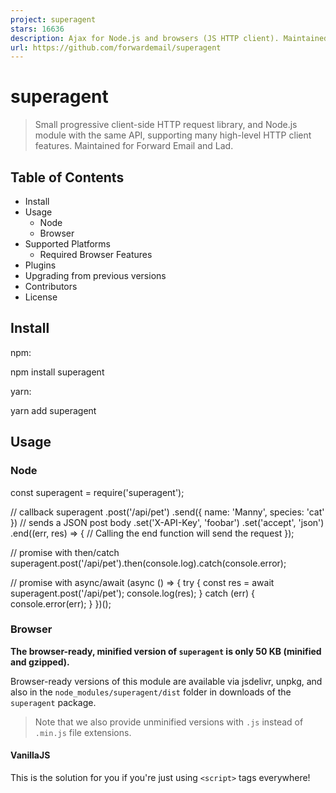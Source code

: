 ```yaml
---
project: superagent
stars: 16636
description: Ajax for Node.js and browsers (JS HTTP client). Maintained for @forwardemail, @ladjs, @spamscanner, @breejs, @cabinjs, and @lassjs.
url: https://github.com/forwardemail/superagent
---
```


superagent
==========

> Small progressive client-side HTTP request library, and Node.js module with the same API, supporting many high-level HTTP client features. Maintained for Forward Email and Lad.

Table of Contents
-----------------

-   Install
-   Usage
    -   Node
    -   Browser
-   Supported Platforms
    -   Required Browser Features
-   Plugins
-   Upgrading from previous versions
-   Contributors
-   License

Install
-------

npm:

npm install superagent

yarn:

yarn add superagent

Usage
-----

### Node

const superagent \= require('superagent');

// callback
superagent
  .post('/api/pet')
  .send({ name: 'Manny', species: 'cat' }) // sends a JSON post body
  .set('X-API-Key', 'foobar')
  .set('accept', 'json')
  .end((err, res) \=> {
    // Calling the end function will send the request
  });

// promise with then/catch
superagent.post('/api/pet').then(console.log).catch(console.error);

// promise with async/await
(async () \=> {
  try {
    const res \= await superagent.post('/api/pet');
    console.log(res);
  } catch (err) {
    console.error(err);
  }
})();

### Browser

**The browser-ready, minified version of `superagent` is only 50 KB (minified and gzipped).**

Browser-ready versions of this module are available via jsdelivr, unpkg, and also in the `node_modules/superagent/dist` folder in downloads of the `superagent` package.

> Note that we also provide unminified versions with `.js` instead of `.min.js` file extensions.

#### VanillaJS

This is the solution for you if you're just using `<script>` tags everywhere!

<script src\="https://cdnjs.cloudflare.com/polyfill/v3/polyfill.min.js?features=WeakRef,BigInt"\></script\>
<script src\="https://cdn.jsdelivr.net/npm/superagent"\></script\>
<!-- if you wish to use unpkg.com instead: -->
<!-- <script src="https://unpkg.com/superagent"></script> -->
<script type\="text/javascript"\>
  (function() {
    // superagent is exposed as \`window.superagent\`
    // if you wish to use "request" instead please
    // uncomment the following line of code:
    // \`window.request = superagent;\`
    superagent
      .post('/api/pet')
      .send({ name: 'Manny', species: 'cat' }) // sends a JSON post body
      .set('X-API-Key', 'foobar')
      .set('accept', 'json')
      .end(function (err, res) {
        // Calling the end function will send the request
      });
  })();
</script\>

#### Bundler

If you are using browserify, webpack, rollup, or another bundler, then you can follow the same usage as Node above.

Supported Platforms
-------------------

-   Node: v14.18.0+
    
-   Browsers (see .browserslistrc):
    
    npx browserslist
    
    and\_chr 102
    and\_ff 101
    and\_qq 10.4
    and\_uc 12.12
    android 101
    chrome 103
    chrome 102
    chrome 101
    chrome 100
    edge 103
    edge 102
    edge 101
    firefox 101
    firefox 100
    firefox 91
    ios\_saf 15.5
    ios\_saf 15.4
    ios\_saf 15.2-15.3
    ios\_saf 15.0-15.1
    ios\_saf 14.5-14.8
    ios\_saf 14.0-14.4
    ios\_saf 12.2-12.5
    kaios 2.5
    op\_mini all
    op\_mob 64
    opera 86
    opera 85
    safari 15.5
    safari 15.4
    samsung 17.0
    samsung 16.0
    

### Required Browser Features

We recommend using https://cdnjs.cloudflare.com/polyfill/ (specifically with the bundle mentioned in VanillaJS above):

<script src\="https://cdnjs.cloudflare.com/polyfill/v3/polyfill.min.js?features=WeakRef,BigInt"\></script\>

-   WeakRef is not supported in Opera 85, iOS Safari 12.2-12.5
-   BigInt is not supported in iOS Safari 12.2-12.5

Plugins
-------

SuperAgent is easily extended via plugins.

const nocache \= require('superagent-no-cache');
const superagent \= require('superagent');
const prefix \= require('superagent-prefix')('/static');

superagent
  .get('/some-url')
  .query({ action: 'edit', city: 'London' }) // query string
  .use(prefix) // Prefixes \*only\* this request
  .use(nocache) // Prevents caching of \*only\* this request
  .end((err, res) \=> {
    // Do something
  });

Existing plugins:

-   superagent-no-cache - prevents caching by including Cache-Control header
-   superagent-prefix - prefixes absolute URLs (useful in test environment)
-   superagent-suffix - suffix URLs with a given path
-   superagent-mock - simulate HTTP calls by returning data fixtures based on the requested URL
-   superagent-mocker — simulate REST API
-   superagent-cache - A global SuperAgent patch with built-in, flexible caching
-   superagent-cache-plugin - A SuperAgent plugin with built-in, flexible caching
-   superagent-jsonapify - A lightweight json-api client addon for superagent
-   superagent-serializer - Converts server payload into different cases
-   superagent-httpbackend - stub out requests using AngularJS' $httpBackend syntax
-   superagent-throttle - queues and intelligently throttles requests
-   superagent-charset - add charset support for node's SuperAgent
-   superagent-verbose-errors - include response body in error messages for failed requests
-   superagent-declare - A simple declarative API for SuperAgent
-   superagent-node-http-timings - measure http timings in node.js
-   superagent-cheerio - add cheerio to your response content automatically. Adds `res.$` for HTML and XML response bodies.
-   @certible/superagent-aws-sign - Sign AWS endpoint requests, it uses the aws4 to authenticate the SuperAgent requests

Please prefix your plugin with `superagent-*` so that it can easily be found by others.

For SuperAgent extensions such as couchdb and oauth visit the wiki.

Upgrading from previous versions
--------------------------------

Please see GitHub releases page for the current changelog.

Our breaking changes are mostly in rarely used functionality and from stricter error handling.

-   6.0 to 6.1
    -   Browser behaviour changed to match Node when serializing `application/x-www-form-urlencoded`, using `arrayFormat: 'indices'` semantics of `qs` library. (See: https://www.npmjs.com/package/qs#stringifying)
-   5.x to 6.x:
    -   Retry behavior is still opt-in, however we now have a more fine-grained list of status codes and error codes that we retry against (see updated docs)
    -   A specific issue with Content-Type matching not being case-insensitive is fixed
    -   Set is now required for IE 9, see Required Browser Features for more insight
-   4.x to 5.x:
    -   We've implemented the build setup of Lass to simplify our stack and linting
    -   Unminified browserified build size has been reduced from 48KB to 20KB (via `tinyify` and the latest version of Babel using `@babel/preset-env` and `.browserslistrc`)
    -   Linting support has been added using `caniuse-lite` and `eslint-plugin-compat`
    -   We can now target what versions of Node we wish to support more easily using `.babelrc`
-   3.x to 4.x:
    -   Ensure you're running Node 6 or later. We've dropped support for Node 4.
    -   We've started using ES6 and for compatibility with Internet Explorer you may need to use Babel.
    -   We suggest migrating from `.end()` callbacks to `.then()` or `await`.
-   2.x to 3.x:
    -   Ensure you're running Node 4 or later. We've dropped support for Node 0.x.
    -   Test code that calls `.send()` multiple times. Invalid calls to `.send()` will now throw instead of sending garbage.
-   1.x to 2.x:
    -   If you use `.parse()` in the _browser_ version, rename it to `.serialize()`.
    -   If you rely on `undefined` in query-string values being sent literally as the text "undefined", switch to checking for missing value instead. `?key=undefined` is now `?key` (without a value).
    -   If you use `.then()` in Internet Explorer, ensure that you have a polyfill that adds a global `Promise` object.
-   0.x to 1.x:
    -   Instead of 1-argument callback `.end(function(res){})` use `.then(res => {})`.

Contributors
------------

Name

**Kornel Lesiński**

**Peter Lyons**

**Hunter Loftis**

**Nick Baugh**

License
-------

MIT © TJ Holowaychuk
